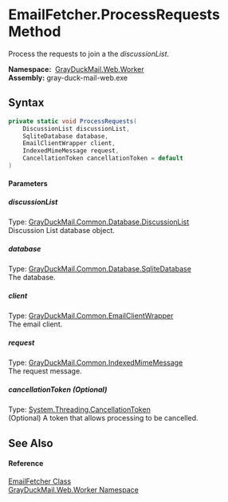 EmailFetcher.ProcessRequests Method
===================================
Process the requests to join a the *discussionList*.

  **Namespace:**  [GrayDuckMail.Web.Worker][1]  
  **Assembly:** gray-duck-mail-web.exe

Syntax
------

```csharp
private static void ProcessRequests(
	DiscussionList discussionList,
	SqliteDatabase database,
	EmailClientWrapper client,
	IndexedMimeMessage request,
	CancellationToken cancellationToken = default
)
```

#### Parameters

##### *discussionList*
Type: [GrayDuckMail.Common.Database.DiscussionList][2]  
 Discussion List database object.

##### *database*
Type: [GrayDuckMail.Common.Database.SqliteDatabase][3]  
 The database.

##### *client*
Type: [GrayDuckMail.Common.EmailClientWrapper][4]  
 The email client.

##### *request*
Type: [GrayDuckMail.Common.IndexedMimeMessage][5]  
 The request message.

##### *cancellationToken* (Optional)
Type: [System.Threading.CancellationToken][6]  
 (Optional) A token that allows processing to be cancelled.


See Also
--------

#### Reference
[EmailFetcher Class][7]  
[GrayDuckMail.Web.Worker Namespace][1]  

[1]: ../README.md
[2]: ../../GrayDuckMail.Common.Database/DiscussionList/README.md
[3]: ../../GrayDuckMail.Common.Database/SqliteDatabase/README.md
[4]: ../../GrayDuckMail.Common/EmailClientWrapper/README.md
[5]: ../../GrayDuckMail.Common/IndexedMimeMessage/README.md
[6]: https://docs.microsoft.com/dotnet/api/system.threading.cancellationtoken
[7]: README.md
